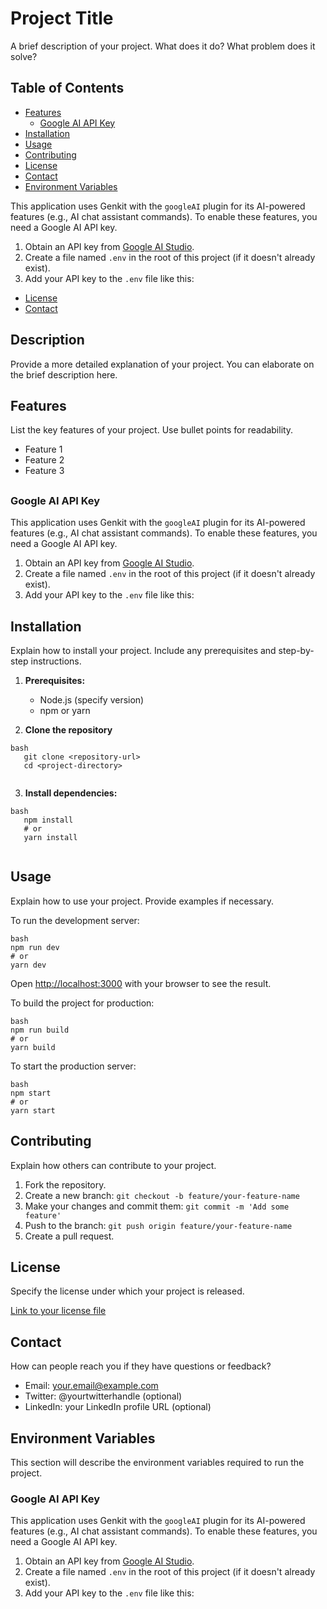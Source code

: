 # Project Title

A brief description of your project. What does it do? What problem does it solve?

## Table of Contents
*   [Features](#features)
    *   [Google AI API Key](#google-ai-api-key)
*   [Installation](#installation)
*   [Usage](#usage)
*   [Contributing](#contributing)
*   [License](#license)
*   [Contact](#contact)
*   [Environment Variables](#environment-variables)

This application uses Genkit with the `googleAI` plugin for its AI-powered features (e.g., AI chat assistant commands). To enable these features, you need a Google AI API key.

1.  Obtain an API key from [Google AI Studio](https://aistudio.google.com/app/apikey).
2.  Create a file named `.env` in the root of this project (if it doesn't already exist).
3.  Add your API key to the `.env` file like this:

- [License](#license)
- [Contact](#contact)

## Description

Provide a more detailed explanation of your project. You can elaborate on the brief description here.

## Features

List the key features of your project. Use bullet points for readability.

- Feature 1
- Feature 2
- Feature 3
##
### Google AI API Key

This application uses Genkit with the `googleAI` plugin for its AI-powered features (e.g., AI chat assistant commands). To enable these features, you need a Google AI API key.

1.  Obtain an API key from [Google AI Studio](https://aistudio.google.com/app/apikey).
2.  Create a file named `.env` in the root of this project (if it doesn't already exist).
3.  Add your API key to the `.env` file like this:



## Installation

Explain how to install your project. Include any prerequisites and step-by-step instructions.

1. **Prerequisites:**
   - Node.js (specify version)
   - npm or yarn

2. **Clone the repository**
```
bash
   git clone <repository-url>
   cd <project-directory>
   
```
3. **Install dependencies:**
```
bash
   npm install
   # or
   yarn install
   
```
## Usage

Explain how to use your project. Provide examples if necessary.

To run the development server:
```
bash
npm run dev
# or
yarn dev
```
Open [http://localhost:3000](http://localhost:3000) with your browser to see the result.

To build the project for production:
```
bash
npm run build
# or
yarn build
```
To start the production server:
```
bash
npm start
# or
yarn start
```
## Contributing

Explain how others can contribute to your project.

1. Fork the repository.
2. Create a new branch: `git checkout -b feature/your-feature-name`
3. Make your changes and commit them: `git commit -m 'Add some feature'`
4. Push to the branch: `git push origin feature/your-feature-name`
5. Create a pull request.

## License

Specify the license under which your project is released.

[Link to your license file](LICENSE)

## Contact

How can people reach you if they have questions or feedback?

- Email: your.email@example.com
- Twitter: @yourtwitterhandle (optional)
- LinkedIn: your LinkedIn profile URL (optional)

## Environment Variables

This section will describe the environment variables required to run the project.

### Google AI API Key

This application uses Genkit with the `googleAI` plugin for its AI-powered features (e.g., AI chat assistant commands). To enable these features, you need a Google AI API key.

1.  Obtain an API key from [Google AI Studio](https://aistudio.google.com/app/apikey).
2.  Create a file named `.env` in the root of this project (if it doesn't already exist).
3.  Add your API key to the `.env` file like this:

